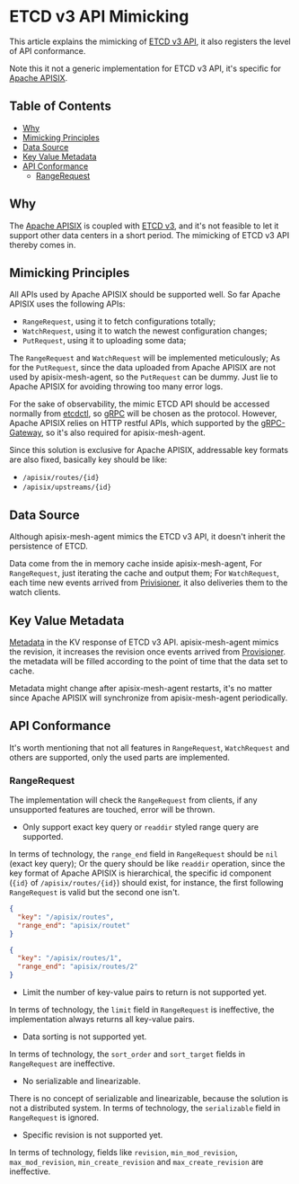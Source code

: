 # ETCD v3 API Mimicking

This article explains the mimicking of [ETCD v3 API](https://etcd.io/docs/current/learning/api/), it also registers the
level of API conformance.

Note this it not a generic implementation for ETCD v3 API, it's specific for [Apache APISIX](http://apisix.apache.org/).

## Table of Contents

- [Why](#why)
- [Mimicking Principles](#mimicking-principles)
- [Data Source](#data-source)
- [Key Value Metadata](#key-value-metadata)
- [API Conformance](#api-conformance)
    - [RangeRequest](#rangerequest)

## Why

The [Apache APISIX](http://apisix.apache.org/) is coupled with [ETCD v3](https://etcd.io/), and it's not feasible
to let it support other data centers in a short period. The mimicking of ETCD v3 API thereby comes in.

## Mimicking Principles

All APIs used by Apache APISIX should be supported well.
So far Apache APISIX uses the following APIs:

- `RangeRequest`, using it to fetch configurations totally;
- `WatchRequest`, using it to watch the newest configuration changes;
- `PutRequest`, using it to uploading some data;

The `RangeRequest` and `WatchRequest` will be implemented meticulously;
As for the `PutRequest`, since the data uploaded from Apache APISIX are not used by apisix-mesh-agent,
so the `PutRequest` can be dummy. Just lie to Apache APISIX for avoiding throwing too many error logs.

For the sake of observability, the mimic ETCD API should be accessed normally from [etcdctl](https://etcd.io/docs/current/dev-guide/interacting_v3/),
so [gRPC](https://grpc.io/) will be chosen as the protocol. However, Apache APISIX relies on HTTP restful APIs, which supported by
the [gRPC-Gateway](https://grpc-ecosystem.github.io/grpc-gateway/), so it's also required for apisix-mesh-agent.

Since this solution is exclusive for Apache APISIX, addressable key formats are also fixed, basically key should be like:

- `/apisix/routes/{id}`
- `/apisix/upstreams/{id}`

## Data Source

Although apisix-mesh-agent mimics the ETCD v3 API, it doesn't inherit the persistence of ETCD.

Data come from the in memory cache inside apisix-mesh-agent, For `RangeRequest`, just iterating
the cache and output them; For `WatchRequest`, each time new events arrived from [Privisioner](./the-internal-of-apisix-mesh-agent.md#Provisioner), it also
deliveries them to the watch clients.

## Key Value Metadata

[Metadata](https://github.com/etcd-io/etcd/blob/master/api/mvccpb/kv.proto#L12) in the KV response of
ETCD v3 API. apisix-mesh-agent mimics the revision, it increases the revision once events arrived from
[Provisioner](./the-internal-of-apisix-mesh-agent.md#Provisioner). the metadata will be filled according
to the point of time that the data set to cache.

Metadata might change after apisix-mesh-agent restarts, it's no matter since Apache APISIX will synchronize
from apisix-mesh-agent periodically.

## API Conformance

It's worth mentioning that not all features in `RangeRequest`, `WatchRequest` and others are supported,
only the used parts are implemented.

### RangeRequest

The implementation will check the `RangeRequest` from clients, if any unsupported features are touched,
error will be thrown.

* Only support exact key query or `readdir` styled range query are supported.

In terms of technology, the `range_end` field in `RangeRequest` should be `nil` (exact key query); Or
the query should be like `readdir` operation, since the key format of Apache APISIX is hierarchical,
the specific id component (`{id}` of `/apisix/routes/{id}`) should exist, for instance, the first following
`RangeRequest` is valid but the second one isn't.

```json
{
  "key": "/apisix/routes",
  "range_end": "apisix/routet"
}
```

```json
{
  "key": "/apisix/routes/1",
  "range_end": "apisix/routes/2"
}
```

* Limit the number of key-value pairs to return is not supported yet.

In terms of technology, the `limit` field in `RangeRequest` is ineffective, the implementation always
returns all key-value pairs.

* Data sorting is not supported yet.

In terms of technology, the `sort_order` and `sort_target` fields in `RangeRequest` are ineffective.

* No serializable and linearizable.

There is no concept of serializable and linearizable, because the solution is not a distributed system.
In terms of technology, the `serializable` field in `RangeRequest` is ignored.

* Specific revision is not supported yet.

In terms of technology, fields like `revision`, `min_mod_revision`, `max_mod_revision`, `min_create_revision`
and `max_create_revision` are ineffective.
